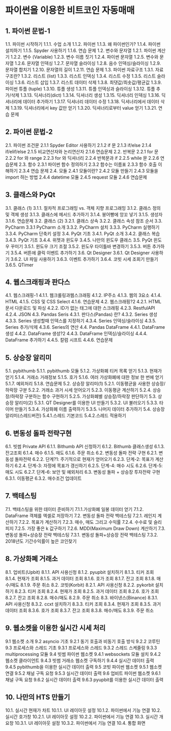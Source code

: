 # 파이썬을 이용한 비트코인 자동매매

## 1. 파이썬 문법-1
1.1. 파이썬 시작하기
1.1.1. 수업 소개
1.1.2. 파이썬
1.1.3. 왜 파이썬인가?
1.1.4. 파이썬 설치하기
1.1.5. Spyder 사용하기
1.1.6. 연습 문제
1.2. 변수와 문자열
1.2.1. 파이썬 계산기
1.2.2. 변수 (Variable)
1.2.3. 변수 이름 짓기
1.2.4. 파이썬 문자열
1.2.5. 변수와 문자열
1.2.6. 문자열 인덱싱
1.2.7. 문자열 슬라이싱
1.2.8. 음수 인덱싱/슬라이싱
1.2.9. 문자열 합치기
1.2.10. 문자열의 길이
1.2.11. 연습 문제
1.3. 파이썬 자료구조
1.3.1. 자료구조란?
1.3.2. 리스트 (list)
1.3.3. 리스트 인덱싱
1.3.4. 리스트 수정
1.3.5. 리스트 슬라이싱
1.3.6. 리스트 삽입
1.3.7. 리스트 데이터 삭제
1.3.8. 최댓값/최솟값/평균값
1.3.9. 파이썬 튜플 (tuple)
1.3.10. 튜플 생성
1.3.11. 튜플 인덱싱과 슬라이싱
1.3.12. 튜플 추가/삭제
1.3.13. 딕셔너리(dict)
1.3.14. 딕셔너리 생성
1.3.15. 딕셔너리 인덱싱
1.3.16. 딕셔너리에 데이터 추가하기
1.3.17. 딕셔너리 데이터 수정
1.3.18. 딕셔너리에서 데이터 삭제
1.3.19. 딕셔너리에서 key 값만 얻기
1.3.20. 딕셔너리로부터 value 얻기
1.3.21. 연습 문제

## 2. 파이썬 문법-2
2.1. 파이썬 조건문
2.1.1 Spyder Editor 사용하기
2.1.2 if 문
2.1.3 if/else
2.1.4 if/elif/else
2.1.5 비교연산자와 논리연산자
2.1.6 연습문제
2.2. 반복문
2.2.1 for 문
2.2.2 for 와 range
2.2.3 for 와 딕셔너리
2.2.4 반복문과 if
2.2.5 while 문
2.2.6 연습문제
2.3. 함수
2.3.1 파이썬 함수 정의하기
2.3.2 함수는 이름표
2.3.3 함수 호출 이해하기
2.3.4 연습 문제
2.4. 모듈
2.4.1 모듈이란?
2.4.2 모듈 만들기
2.4.3 모듈을 import 하는 방법
2.4.4 datetime 모듈
2.4.5 request 모듈
2.4.6 연습문제

## 3. 클래스와 PyQt
3.1. 클래스 (1)
3.1.1. 절차적 프로그래밍 vs. 객체 지향 프로그래밍
3.1.2. 클래스 정의 및 객체 생성
3.1.3. 클래스에 메서드 추가하기
3.1.4. 붕어빵에 앙꼬 넣기
3.1.5. 생성자
3.1.6. 연습문제
3.2. 클래스 (2)
3.2.1. 클래스 상속
3.2.2. 클래스 속성 참조 순서
3.3. PyCharm
3.3.1 PyCharm 소개
3.3.2. PyCharm 설치
3.3.3. PyCharm 실행하기
3.3.4. PyCharm 단축키 설정
3.4. PyQt 기초
3.4.1. PyQt 소개
3.4.2. 클래스 복습
3.4.3. PyQt 기초
3.4.4. 위젯과 윈도우
3.4.5. 나만의 윈도우 클래스
3.5. PyQt 윈도우 꾸미기
3.5.1. 윈도우 크기 조절
3.5.2. 윈도우 타이틀바 변경하기
3.5.3. 버튼 추가하기
3.5.4. 버튼에 클릭 이벤트 추가하기
3.6. Qt Designer
3.6.1. Qt Designer 사용하기
3.6.2. UI 파일 사용하기
3.6.3. 이벤트 추가하기
3.6.4. 코빗 시세 조회기 만들기
3.6.5. QTimer

## 4. 웹스크래핑과 판다스
4.1. 웹스크래핑-1
4.1.1. 웹크롤링과웹스크래핑
4.1.2. IP주소
4.1.3. 웹의 3요소
4.1.4. HTML
4.1.5. CSS 및 CSS Select
4.1.6. 연습문제
4.2. 웹스크래핑?2
4.2.1. HTML 문서 다운로드 및 파싱
4.2.2. ID가 없는 태그에 대한 스크래핑
4.2.3. RestfulAPI
4.2.4. JSON
4.3. Pandas Seris
4.3.1. 판다스(Pandas) 란?
4.3.2. Series 생성
4.3.3. Series 생성할때 인덱스를 지정하기
4.3.4. Series 인덱싱/슬라이싱
4.3.5. Series 추가/삭제
4.3.6. Series의 연산
4.4. Pandas DataFrame
4.4.1. DataFrame 생성
4.4.2. DataFrame 생성?2
4.4.3. DataFrame 인덱싱/슬라이싱
4.4.4. DataFrame 추가하기
4.4.5. 칼럼 시프트
4.4.6. 연습문제

## 5. 상승장 알리미
5.1. pybithumb
5.1.1. pybithumb 모듈
5.1.2. 가상화폐 티커 목록 얻기
5.1.3. 현재가 얻기
5.1.4. 거래소 거래정보
5.1.5. 호가
5.1.6. 여러 가상화폐에 대한 정보 한 번에 얻기
5.1.7. 예외처리
5.1.8. 연습문제
5.2. 상승장 알리미(1)
5.2.1. 이동평균을 사용한 상승장/하락장 구분
5.2.2. 거래소 과거 시세 얻어오기
5.2.3. 이동평균 계산하기
5.2.4. 상승장/하락장 구분하는 함수 구현하기
5.2.5. 가상화폐별 상승장/하락장 판단하기
5.3. 상승장 알리미(2)
5.3.1. QT Designer를 이용한 UI 만들기
5.3.2. UI 불러오기
5.3.3. 타이머 만들기
5.3.4. 가상화폐 이름 출력하기
5.3.5. 나머지 데이터 추가하기
5.4. 상승장 알리미(스레드버전)
5.4.1.스레드 기본코드
5.4.2.스레드 적용하기

## 6. 변동성 돌파 전략구현
6.1. 빗썸 Private API
6.1.1. Bithumb API 신청하기
6.1.2. Bithumb 클래스생성
6.1.3. 잔고조회
6.1.4. 매수
6.1.5. 매도
6.1.6. 주문 취소
6.2. 변동성 돌파 전략 구현
6.2.1. 변동성 돌파전략
6.2.2. 단계?1: 주기적으로 현재가 얻어오기
6.2.3. 단계-2: 목표가 계산하기
6.2.4. 단계-3: 자정에 목표가 갱신하기
6.2.5. 단계-4: 매수 시도
6.2.6. 단계-5: 매도 시도
6.2.7. 단계-6: 보안 및 예외처리
6.3. 변동성 돌파 + 상승장 투자전략 구현
6.3.1. 이동평균
6.3.2. 매수조건 업데이트

## 7. 백테스팅
7.1. 백테스팅을 위한 데이터 준비하기
7.1.1.가상화폐 일봉 데이터 얻기
7.1.2. DataFrame 객체를 엑셀로 저장하기
7.2. 변동성 돌파 전략 백테스팅
7.2.1. 레인지 계산하기
7.2.2. 목표가 계산하기
7.2.3. 매수, 매도 그리고 수익률
7.2.4. 수수료 및 슬리피지
7.2.5. 가장 좋은 k 값구하기
7.2.6. MDD(Maximum Draw Down) 계산하기
7.3. 변동성 돌파+상승장 전략 백테스팅
7.3.1. 변동성 돌파+상승장 전략 백테스팅
7.3.2. 2018년도 기간수익률이 높은 코인찾기

## 8. 가상화폐 거래소
8.1. 업비트(Upbit)
8.1.1. API 사용신청
8.1.2. pyupbit 설치하기
8.1.3. 티커 조회
8.1.4. 현재가 조회
8.1.5. 과거 데이터 조회
8.1.6. 호가 조회
8.1.7. 잔고 조회
8.1.8. 매수/매도
8.1.9. 주문 취소
8.2. 코빗(Korbit)
8.2.1. API 사용신청
8.2.2. pykorbit 설치하기
8.2.3. 티커 조회
8.2.4. 현재가 조회
8.2.5. 과거 데이터 조회
8.2.6. 호가 조회
8.2.7. 잔고 조회
8.2.8. 매수/매도
8.2.9. 주문 취소
8.3. 바이낸스(Binance)
8.3.1. API 사용신청
8.3.2. ccxt 설치하기
8.3.3. 티커 조회
8.3.4. 현재가 조회
8.3.5. 과거 데이터 조회
8.3.6. 호가 조회
8.3.7. 잔고 조회
8.3.8. 매수/매도
8.3.9. 주문 취소

## 9. 웹소켓을 이용한 실시간 시세 처리
9.1 웹소켓 소개
9.2 asyncio 기초
9.2.1 동기 호출과 비동기 호출 방식
9.2.2 코루틴
9.3 프로세스와 스레드 기초
9.3.1 프로세스와 스레드
9.3.2 스레드 스케줄링
9.3.3 multiprocessing 모듈
9.4 빗썸 파이썬 웹소켓
9.4.1 websockets 모듈 설치
9.4.2 웹소켓 클라이언트
9.4.3 빗썸 거래소 웹소켓 구독하기
9.4.4 실시간 데이터 출력
9.4.5 pybithumb을 이용한 실시간 데이터 출력
9.5 코빗 파이썬 웹소켓
9.5.1 웹소켓 연결
9.5.2 채널 구독 요청
9.5.3 실시간 데이터 출력
9.6 업비트 파이썬 웹소켓
9.6.1 채널 구독 요청
9.6.2 실시간 데이터 출력
9.6.3 pyupbit를 이용한 실시간 데이터 출력

## 10. 나만의 HTS 만들기
10.1. 실시간 현재가 차트
10.1.1. UI 레이아웃 설정
10.1.2. 파이썬에서 기능 연결
10.2. 실시간 호가창
10.2.1. UI 레이아웃 설정
10.2.2. 파이썬에서 기능 연결
10.3. 실시간 개요창
10.3.1. UI 레이아웃 설정
10.3.2. 파이썬에서 기능 연결
10.4. 통합 화면